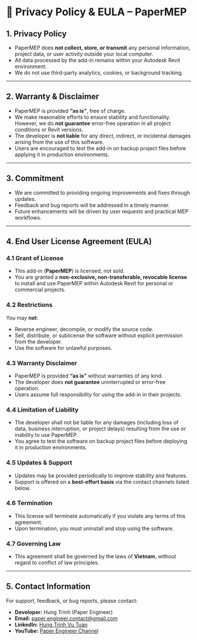 # 📜 Privacy Policy & EULA – PaperMEP

## 1. Privacy Policy
- PaperMEP does **not collect, store, or transmit** any personal information, project data, or user activity outside your local computer.  
- All data processed by the add-in remains within your Autodesk Revit environment.  
- We do not use third-party analytics, cookies, or background tracking.  

---

## 2. Warranty & Disclaimer
- PaperMEP is provided **“as is”**, free of charge.  
- We make reasonable efforts to ensure stability and functionality. However, we do **not guarantee** error-free operation in all project conditions or Revit versions.  
- The developer is **not liable** for any direct, indirect, or incidental damages arising from the use of this software.  
- Users are encouraged to test the add-in on backup project files before applying it in production environments.  

---

## 3. Commitment
- We are committed to providing ongoing improvements and fixes through updates.  
- Feedback and bug reports will be addressed in a timely manner.  
- Future enhancements will be driven by user requests and practical MEP workflows.  

---

## 4. End User License Agreement (EULA)

### 4.1 Grant of License
- This add-in (**PaperMEP**) is licensed, not sold.  
- You are granted a **non-exclusive, non-transferable, revocable license** to install and use PaperMEP within Autodesk Revit for personal or commercial projects.  

### 4.2 Restrictions
You may **not**:  
- Reverse engineer, decompile, or modify the source code.  
- Sell, distribute, or sublicense the software without explicit permission from the developer.  
- Use the software for unlawful purposes.  

### 4.3 Warranty Disclaimer
- PaperMEP is provided **“as is”** without warranties of any kind.  
- The developer does **not guarantee** uninterrupted or error-free operation.  
- Users assume full responsibility for using the add-in in their projects.  

### 4.4 Limitation of Liability
- The developer shall not be liable for any damages (including loss of data, business interruption, or project delays) resulting from the use or inability to use PaperMEP.  
- You agree to test the software on backup project files before deploying it in production environments.  

### 4.5 Updates & Support
- Updates may be provided periodically to improve stability and features.  
- Support is offered on a **best-effort basis** via the contact channels listed below.  

### 4.6 Termination
- This license will terminate automatically if you violate any terms of this agreement.  
- Upon termination, you must uninstall and stop using the software.  

### 4.7 Governing Law
- This agreement shall be governed by the laws of **Vietnam**, without regard to conflict of law principles.  

---

## 5. Contact Information
For support, feedback, or bug reports, please contact:  

- **Developer:** Hung Trinh (Paper Engineer)  
- **Email:** [paper.engineer.contact@gmail.com](mailto:trinhvutuanhung@gmail.com)  
- **LinkedIn:** [Hung Trinh Vu Tuan]([https://www.linkedin.com/in/h%C3%B9ng-tr%E1%BB%8Bnh-v%C5%A9-tu%E1%BA%A5n-2739b32a6/](https://www.linkedin.com/in/h%C3%B9ng-tr%E1%BB%8Bnh-v%C5%A9-tu%E1%BA%A5n-2739b32a6/))  
- **YouTube:** [Paper Engineer Channel](https://www.youtube.com/@paper.engineer)  
